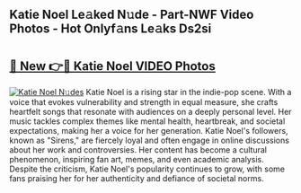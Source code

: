 ## Katie Noel Le𝚊ked N𝚞de - Part-NWF Video Photos - Hot Onlyf𝚊ns Le𝚊ks Ds2si

# <h2><a href="http://ab8220.deff.icu/?id=Katie+Noel">🔗 New 👉🔴 Katie Noel VIDEO Photos</a></h2>

[![Katie Noel N𝚞des](https://i.imgur.com/rIISA9y.gif)](http://ab8220.deff.icu/?id=Katie+Noel)
Katie Noel is a rising star in the indie-pop scene. With a voice that evokes vulnerability and strength in equal measure, she crafts heartfelt songs that resonate with audiences on a deeply personal level. Her music tackles complex themes like mental health, heartbreak, and societal expectations, making her a voice for her generation. Katie Noel's followers, known as "Sirens," are fiercely loyal and often engage in online discussions about her work and controversies. Her content has become a cultural phenomenon, inspiring fan art, memes, and even academic analysis. Despite the criticism, Katie Noel's popularity continues to grow, with some fans praising her for her authenticity and defiance of societal norms.
